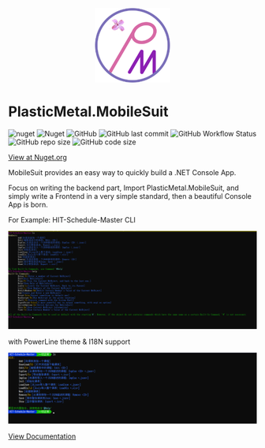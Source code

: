 <div  align=center>
    <img src="images/Plastic-Metal.png" width = 30% height = 30%  />
</div>

# PlasticMetal.MobileSuit

![nuget](https://img.shields.io/nuget/v/PlasticMetal.MobileSuit?style=flat-square) 
![Nuget](https://img.shields.io/nuget/dt/PlasticMetal.MobileSuit?style=flat-square)
![GitHub](https://img.shields.io/github/license/Plastic-Metal/MobileSuit?style=flat-square)
![GitHub last commit](https://img.shields.io/github/last-commit/Plastic-Metal/MobileSuit?style=flat-square)
![GitHub Workflow Status](https://img.shields.io/github/workflow/status/Plastic-Metal/MobileSuit/publish_to_nuget?style=flat-square)
![GitHub repo size](https://img.shields.io/github/repo-size/Plastic-Metal/MobileSuit?style=flat-square)
![GitHub code size](https://img.shields.io/github/languages/code-size/Plastic-Metal/MobileSuit?style=flat-square)



[View at Nuget.org](https://www.nuget.org/packages/PlasticMetal.MobileSuit/)

MobileSuit provides an easy way to quickly build a .NET Console App.

Focus on writing the backend part, Import PlasticMetal.MobileSuit, and simply write a Frontend in a very simple standard, then a beautiful Console App is born.

For Example: HIT-Schedule-Master CLI 

![MsRtExample-1](images/MsRtExample-1.png)

with PowerLine theme & I18N support

![MsRtExample-2](images/MsRtExample-2.png)

[View Documentation](https://plastic-metal.github.io/MobileSuit/)
